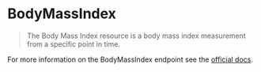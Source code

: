 # BodyMassIndex

> The Body Mass Index resource is a body mass index measurement from a specific point in time.

For more information on the BodyMassIndex endpoint see the [official docs](https://docs.humanapi.co/docs/bmi).
